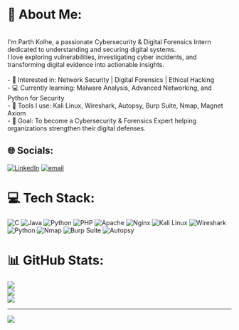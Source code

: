 # 💫 About Me:
<br>I'm Parth Kolhe, a passionate Cybersecurity & Digital Forensics Intern dedicated to understanding and securing digital systems.  <br>I love exploring vulnerabilities, investigating cyber incidents, and transforming digital evidence into actionable insights.  <br><br>- 🔐 Interested in: Network Security | Digital Forensics | Ethical Hacking  <br>- 💻 Currently learning: Malware Analysis, Advanced Networking, and Python for Security  <br>- 🧩 Tools I use: Kali Linux, Wireshark, Autopsy, Burp Suite, Nmap, Magnet Axiom  <br>- 🧠 Goal: To become a Cybersecurity & Forensics Expert helping organizations strengthen their digital defenses.  <br>


## 🌐 Socials:
[![LinkedIn](https://img.shields.io/badge/LinkedIn-%230077B5.svg?logo=linkedin&logoColor=white)](https://linkedin.com/in/parth-kolhe/) [![email](https://img.shields.io/badge/Email-D14836?logo=gmail&logoColor=white)](mailto:parthkolhe77@gmail.com) 

# 💻 Tech Stack:
![C](https://img.shields.io/badge/c-%2300599C.svg?style=for-the-badge&logo=c&logoColor=white) ![Java](https://img.shields.io/badge/java-%23ED8B00.svg?style=for-the-badge&logo=openjdk&logoColor=white) ![Python](https://img.shields.io/badge/python-3670A0?style=for-the-badge&logo=python&logoColor=ffdd54) ![PHP](https://img.shields.io/badge/php-%23777BB4.svg?style=for-the-badge&logo=php&logoColor=white) ![Apache](https://img.shields.io/badge/apache-%23D42029.svg?style=for-the-badge&logo=apache&logoColor=white) ![Nginx](https://img.shields.io/badge/nginx-%23009639.svg?style=for-the-badge&logo=nginx&logoColor=white) 
![Kali Linux](https://img.shields.io/badge/Kali_Linux-557C94?style=for-the-badge&logo=kalilinux&logoColor=white)
![Wireshark](https://img.shields.io/badge/Wireshark-1679A7?style=for-the-badge&logo=wireshark&logoColor=white)
![Python](https://img.shields.io/badge/Python-3670A0?style=for-the-badge&logo=python&logoColor=ffdd54)
![Nmap](https://img.shields.io/badge/Nmap-004B87?style=for-the-badge&logo=nmap&logoColor=white)
![Burp Suite](https://img.shields.io/badge/Burp_Suite-F47C00?style=for-the-badge&logo=burpsuite&logoColor=white)
![Autopsy](https://img.shields.io/badge/Autopsy-2C3E50?style=for-the-badge)

# 📊 GitHub Stats:
![](https://github-readme-stats.vercel.app/api?username=Kolhe-Parth&theme=dark&hide_border=false&include_all_commits=false&count_private=false)<br/>
![](https://nirzak-streak-stats.vercel.app/?user=Kolhe-Parth&theme=dark&hide_border=false)<br/>
![](https://github-readme-stats.vercel.app/api/top-langs/?username=Kolhe-Parth&theme=dark&hide_border=false&include_all_commits=false&count_private=false&layout=compact)

---
[![](https://visitcount.itsvg.in/api?id=Kolhe-Parth&icon=0&color=0)](https://visitcount.itsvg.in)

<!-- Proudly created with GPRM ( https://gprm.itsvg.in ) -->